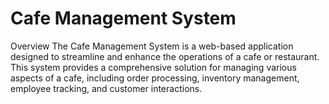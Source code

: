 


# Cafe Management System
Overview
The Cafe Management System is a web-based application designed to streamline and enhance the operations of a cafe or restaurant. This system provides a comprehensive solution for managing various aspects of a cafe, including order processing, inventory management, employee tracking, and customer interactions.
